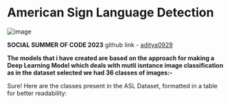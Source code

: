  # American Sign Language Detection
![image](https://github.com/aditya0929/American-Sign-Language-Detection/assets/127277877/65a94bda-c367-40ad-ac40-1f44c2ed1577)


**SOCIAL SUMMER OF CODE 2023**
github link - [aditya0929](https://github.com/aditya0929)

**The models that i have created are based on the approach for making a Deep Learning Model which deals with mutli isntance image classification as in the dataset selected we had 36 classes of images:-**

Sure! Here are the classes present in the ASL Dataset, formatted in a table for better readability:

